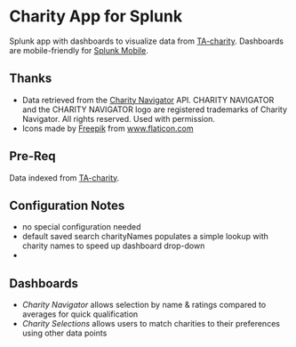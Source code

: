 # Charity App for Splunk

Splunk app with dashboards to visualize data from <a href="https://github.com/mike-mcgrail/TA-charity">TA-charity</a>. Dashboards are mobile-friendly for <a href="https://docs.splunk.com/Documentation/AlertsAndroid/latest">Splunk Mobile</a>.

## Thanks

* Data retrieved from the <a href="https://www.CharityNavigator.org">Charity Navigator</a> API. CHARITY NAVIGATOR and the CHARITY NAVIGATOR logo are registered trademarks of Charity Navigator. All rights reserved. Used with permission.
* Icons made by <a href="https://www.flaticon.com/authors/freepik" title="Freepik">Freepik</a> from <a href="https://www.flaticon.com/" title="Flaticon"> www.flaticon.com</a>


## Pre-Req

Data indexed from <a href="https://github.com/mike-mcgrail/TA-charity">TA-charity</a>.

## Configuration Notes

* no special configuration needed
* default saved search charityNames populates a simple lookup with charity names to speed up dashboard drop-down
* 

## Dashboards
* <i>Charity Navigator</i> allows selection by name & ratings compared to averages for quick qualification
* <i>Charity Selections</i> allows users to match charities to their preferences using other data points